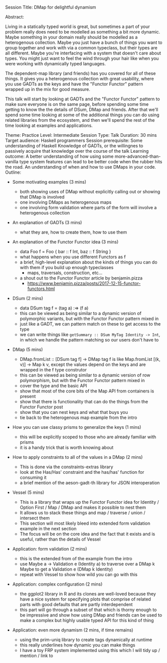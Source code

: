 
Session Title: 
  DMap for delightful dynamism

Abstract:

Living in a statically typed world is great, but sometimes a part of your problem really does need to be modelled as something a bit more dynamic.
Maybe something in your domain really should be modelled as a heterogenous collection.
Maybe you just have a bunch of things you want to group together and work with via a common typeclass, but their types are all different.
Maybe you're interfacing with a system that doesn't care about types.
You might just want to feel the wind through your hair like when you were working with dynamically typed languages.

The dependent-map library (and friends) has you covered for all of these things.
It gives you a heterogenous collection with great usability, where you use GADTs as the keys and have the "Functor Functor" pattern wrapped up in the mix for good measure.

This talk will start by looking at GADTs and the "Functor Functor" pattern to make sure everyone is on the same page, before spending some time getting to know the the details of DSum, DMap and friends.
After that we'll spend some time looking at some of the additional things you can do using related libraries from the ecosystem, and then we'll spend the rest of the time looking at examples and applications.

Theme: 
  Practice
Level: 
  Intermediate
Session Type: 
  Talk
Duration: 
  30 mins
Target audience: 
  Haskell programmers
Session prerequisite:
  Some understanding of Haskell
  Knowledge of GADTs, or the willingnes to passively acquire that knowledge over the course of the talk
Learning outcome:
  A better understanding of how using some more-advanced-than-vanilla type system features can lead to be better code when the rubber hits the road.
  An understanding of when and how to use DMaps in your code.
Outline:

- Some motivating examples (3 mins)
  - both showing uses of DMap without explicitly calling out or showing that DMap is involved
  - one involving DMaps as heterogenous maps
  - one involving form validation where parts of the form will involve a heterogenous collection

- An explanation of GADTs (3 mins)
  - what they are, how to create them, how to use them

- An explanation of the Functor Functor idea (3 mins)
  - data Foo f = Foo { bar :: f Int, baz :: f String } 
  - what happens when you use different Functors as f
  - a brief, high-level explanation about the kinds of things you can do with them if you build up enough typeclasses
    - maps, traversals, construction, etc...
  - a shout out to the Functor Functor article by benjamin.pizza
    - https://www.benjamin.pizza/posts/2017-12-15-functor-functors.html

- DSum (2 mins)
  - data DSum tag f = (tag a) :=> (f a)
  - this can be viewed as being similar to a dynamic version of polymorphic variants, but with the Functor Functor pattern mixed in
  - just like a GADT, we can pattern match on these to get access to the type
  - we can write things like `getSummary :: DSum MyTag Identity -> Int`, in which we handle the pattern matching so our users don't have to

- DMap (5 mins)
  - DMap.fromList :: [DSum tag f] -> DMap tag f is like Map.fromList [(k, v)] -> Map k v, except the values depend on the keys and are wrapped in the f type construtor
  - this can be viewed as being similar to a dynamic version of row polymorphism, but with the Functor Functor pattern mixed in
  - cover the type and the basic API
  - show that most of the core bits of the Map API from containers is present
  - show that there is functionality that can do the things from the Functor Functor post
  - show that you can nest keys and what that buys you
  - tie back to the heterogenous map example from the intro

- How you can use classy prisms to generalize the keys (1 mins)
  - this will be explicitly scoped to those who are already familiar with prisms
  - it is a handy trick that is worth knowing about

- How to apply constraints to all of the values in a DMap (2 mins)
  - This is done via the constraints-extras library
  - look at the Has/Has' constraint and the has/has' function for consuming it
  - a brief mention of the aeson-gadt-th library for JSON interoperation

- Vessel (5 mins)
  - This is a library that wraps up the Functor Functor idea for Identity / Option First / Map / DMap and makes it possible to nest them
  - It allows us to stack these things and map / traverse / union / intersect them
  - This section will most likely bleed into extended form validation example in the next section
  - The focus will be on the core idea and the fact that it exists and is useful, rather than the details of Vessel

- Application: form validation (2 mins)
  - this is the extended from of the example from the intro
  - use Maybe a -> Validation e (Identity a) to traverse over a DMap k Maybe to get a Validation e (DMap k Identity)
  - repeat with Vessel to show how wild you can go with this

- Application: complex configuration (2 mins)
  - the ggplot2 library in R and its clones are well-loved because they have a nice system for specifying plots
    that comprise of related parts with good defaults that are partly interdependent
  - this part will go through a subset of that which is thorny enough to be impressive and show how
    using DMap and friends can be used to make a complex but highly usable typed API for this kind of thing

- Application: even more dynamism (2 mins, if time remains)
  - using the prim-uniq library to create tags dynamically at runtime
  - this really underlines how dynamic you can make things
  - I have a toy FRP system implemented using this which I will tidy up / mention / link to


